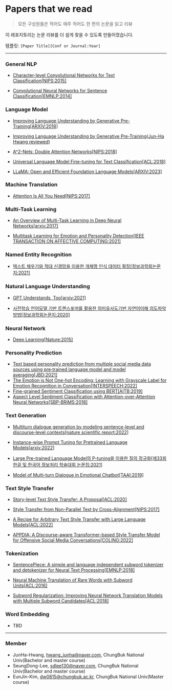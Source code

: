 # Papers that we read

> 모든 구성원들은 적어도 매주 적어도 한 편의 논문을 읽고 리뷰

이 레포지토리는  논문 리뷰를 더 쉽게 찾을 수 있도록 만들어졌습니다.

템플릿: `[Paper Title][Conf or Journal:Year]`

--------------

### General NLP

- [Character-level Convolutional Networks for Text Classification[NIPS:2015]](https://github.com/DAILAB-CBNU/Papers/blob/main/General_NLP/Character-level%20Convolutional%20Networks%20for%20Text%20Classification.md)

- [Convolutional Neural Networks for Sentence Classification[EMNLP:2014]](https://github.com/DAILAB-CBNU/Papers/blob/main/General_NLP/Convolutional%20Neural%20Networks%20for%20Sentence%20Classification.md)

### Language Model

- [Improving Language Understanding by Generative Pre-Training[ARXIV:2018]](https://github.com/DAILAB-CBNU/Papers/blob/main/Language_Model/Improving%20Language%20Understanding%20by%20Generative%20Pre-Training.md)

- [Improving Language Understanding by Generative Pre-Training(Jun-Ha Hwang reviewed)](https://github.com/DAILAB-CBNU/Papers/blob/main/Language_Model/GPT-1.md)

- [A^2-Nets: Double Attention Networks[NIPS:2018]](https://github.com/DAILAB-CBNU/Papers/blob/main/Language_Model/A2-Nets:%20Double%20Attention%20Networks.md)

- [Universal Language Model Fine-tuning for Text Classification[ACL:2018]](https://github.com/DAILAB-CBNU/Papers/blob/main/Language_Model/ULMFiT.md)

- [LLaMA: Open and Efficient Foundation Language Models[ARXIV:2023]](https://github.com/DAILAB-CBNU/Papers/blob/main/Language_Model/LLaMA.md)

### Machine Translation

- [Attention Is All You Need[NIPS:2017]](https://github.com/DAILAB-CBNU/Papers/blob/main/Machine_Translation/Attention%20Is%20All%20You%20Need.md)

### Multi-Task Learning

- [An Overview of Multi-Task Learning in Deep Neural Networks[arxiv:2017]](https://github.com/DAILAB-CBNU/Papers/blob/main/Multi-Task_Learning/An%20Overview%20of%20Multi-Task%20Learning%20in%20Deep%20Neural%20Networks.md)

- [Multitask Learning for Emotion and Personality Detection[IEEE TRANSACTION ON AFFECTIVE COMPUTING:2021]](https://github.com/DAILAB-CBNU/Papers/blob/main/Multi-Task_Learning/Multitask%20Learning%20for%20Emotion%20and%20Personality%20Detection.md)

### Named Entity Recognition

- [텍스트 채우기와 적대 신경망을 이용한 개체명 인식 데이터 확장[정보과학회논문지:2021]](https://github.com/DAILAB-CBNU/Papers/blob/main/Named%20Entity%20Recognition/%ED%85%8D%EC%8A%A4%ED%8A%B8%20%EC%B1%84%EC%9A%B0%EA%B8%B0%EC%99%80%20%EC%A0%81%EB%8C%80%20%EC%8B%A0%EA%B2%BD%EB%A7%9D%EC%9D%84%20%EC%9D%B4%EC%9A%A9%ED%95%9C%20%EA%B0%9C%EC%B2%B4%EB%AA%85%20%EC%9D%B8%EC%8B%9D%20%EB%8D%B0%EC%9D%B4%ED%84%B0%20%ED%99%95%EC%9E%A5.md)

### Natural Language Understanding

- [GPT Understands, Too[arxiv:2021]](https://github.com/DAILAB-CBNU/Papers/blob/main/Natural_Language_Understanding/GPT%20Understands%2C%20Too.md)

- [사전학습 언어모델 기반 트랜스포머를 활용한 의미유사도기반 자연어이해 의도파악 방법[정보과학회논문지:2020]](https://github.com/DAILAB-CBNU/Papers/blob/main/Natural_Language_Understanding/%EC%82%AC%EC%A0%84%ED%95%99%EC%8A%B5%20%EC%96%B8%EC%96%B4%EB%AA%A8%EB%8D%B8%20%EA%B8%B0%EB%B0%98%20%ED%8A%B8%EB%9E%9C%EC%8A%A4%ED%8F%AC%EB%A8%B8%EB%A5%BC%20%ED%99%9C%EC%9A%A9%ED%95%9C%20%EC%9D%98%EB%AF%B8%EC%9C%A0%EC%82%AC%EB%8F%84%EA%B8%B0%EB%B0%98%20%EC%9E%90%EC%97%B0%EC%96%B4%EC%9D%B4%ED%95%B4%20%EC%9D%98%EB%8F%84%ED%8C%8C%EC%95%85%20%EB%B0%A9%EB%B2%95.md)

### Neural Network

- [Deep Learning[Nature:2015]](https://github.com/DAILAB-CBNU/Papers/blob/main/Neural_Network/Deep_Learning.md)

### Personality Prediction

- [Text based personality prediction from multiple social media data sources using pre‑trained language model and model averaging[JBD:2021]](https://github.com/DAILAB-CBNU/Papers/blob/main/Personlity_Prediction/Text%20based%20personality%20prediction%20from%20multiple%20social%20media%20data%20sources%20using%20pre%E2%80%91trained%20language%20model%20and%20model%20averaging.md)
- [The Emotion is Not One-hot Encoding: Learning with Grayscale Label for Emotion Recognition in Conversation[INTERSPEECH:2022]](https://github.com/DAILAB-CBNU/Papers/blob/main/Personlity_Prediction/The%20Emotion%20is%20Not%20One-hot%20Encoding.md)
- [Fine-grained Sentiment Classification using BERT[AITB:2019]](https://github.com/DAILAB-CBNU/Papers/blob/main/Personlity_Prediction/Fine-grained%20Sentiment%20Classification%20using%20BERT.md)
- [Aspect Level Sentiment Classification with Attention-over-Attention Neural Networks[SBP-BRiMS:2018]](https://github.com/DAILAB-CBNU/Papers/blob/main/Personlity_Prediction/Aspect%20Level%20Sentiment%20Classification%20with%20Attention-over-Attention%20Neural%20Networks.md)

### Text Generation

- [Multiturn dialogue generation by modeling sentence-level and discourse-level contexts[nature scientific report:2022]](https://github.com/DAILAB-CBNU/Papers/blob/main/Text_Generation/Multiturn%20dialogue%20generation.md)

- [Instance-wise Prompt Tuning for Pretrained Language Models[arxiv:2022]](https://github.com/DAILAB-CBNU/Papers/blob/main/Text_Generation/Instance-wise%20Prompt%20Tuning%20for%20Pretrained%20Language%20Models.md)

- [Large Pre-trained Language Model의 P-tuning을 이용한 질의 정규화[제33회 한글 및 한국어 정보처리 학술대회 논문집:2021]](https://github.com/DAILAB-CBNU/Papers/blob/main/Text_Generation/Large%20Pre-trained%20Language%20Model%EC%9D%98%20P-tuning%EC%9D%84%20%EC%9D%B4%EC%9A%A9%ED%95%9C%20%EC%A7%88%EC%9D%98%20%EC%A0%95%EA%B7%9C%ED%99%94.md)

- [Model of Multi-turn Dialogue in Emotional Chatbot[TAAI:2019]](https://github.com/DAILAB-CBNU/Papers/blob/main/Text_Generation/Model%20of%20Multi-turn%20Dialogue%20in%20Emotional%20Chatbot.md)


### Text Style Transfer

- [Story-level Text Style Transfer: A Proposal[ACL:2020]](https://github.com/DAILAB-CBNU/Papers/blob/main/Text_Style_Transfer/Story-level%20Text%20Style%20Transfer:%20A%20Proposal.md)

- [Style Transfer from Non-Parallel Text by Cross-Alignment[NIPS:2017]](https://github.com/DAILAB-CBNU/Papers/blob/main/Text_Style_Transfer/Style%20Transfer%20from%20Non-Parallel%20Text%20by%20Cross-Alignment.md)

- [A Recipe for Arbitrary Text Style Transfer with Large Language Models[ACL:2022]](https://github.com/DAILAB-CBNU/Papers/blob/main/Text_Style_Transfer/A%20Recipe%20for%20Arbitrary%20Text%20Style%20Transfer%20with%20Large%20Language%20Models.md)

- [APPDIA: A Discourse-aware Transformer-based Style Transfer Model for Offensive Social Media Conversations[COLING:2022]](https://github.com/DAILAB-CBNU/Papers/blob/main/Text_Style_Transfer/APPDIA.md)

### Tokenization

- [SentencePiece: A simple and language independent subword tokenizer and detokenizer for Neural Text Processing[EMNLP:2018]](https://github.com/DAILAB-CBNU/Papers/blob/main/Tokenization/SentencePiece.md)

- [Neural Machine Translation of Rare Words with Subword Units[ACL:2016]](https://github.com/DAILAB-CBNU/Papers/blob/main/Tokenization/BPE.md)

- [Subword Regularization: Improving Neural Network Translation Models with Multiple Subword Candidates[ACL:2018]](https://github.com/DAILAB-CBNU/Papers/blob/main/Tokenization/Subword%20Regularization.md)



### Word Embedding

- TBD

-----------

### Member

- JunHa-Hwang, hwang_junha@naver.com, ChungBuk National Univ(Bachelor and master course)
- SeungDong-Lee, sdlee130@naver.com, ChungBuk National Univ(Bachelor and master course)
- EunJin-Kim, dw0815@chungbuk.ac.kr, ChungBuk National Univ(Master course)
